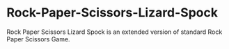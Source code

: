 # Rock-Paper-Scissors-Lizard-Spock
Rock Paper Scissors Lizard Spock is an extended version of standard Rock Paper Scissors Game.
